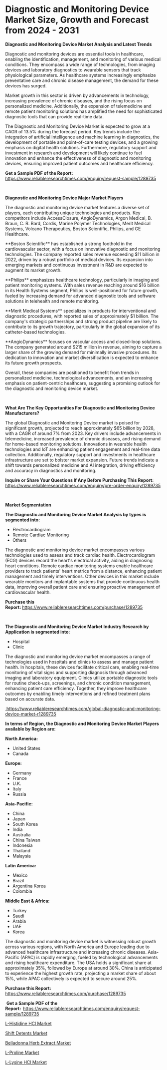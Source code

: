 <p><h1>Diagnostic and Monitoring Device Market Size, Growth and Forecast from 2024 - 2031</h1></p><p><strong>Diagnostic and Monitoring Device Market Analysis and Latest Trends</strong></p>
<p><p>Diagnostic and monitoring devices are essential tools in healthcare, enabling the identification, management, and monitoring of various medical conditions. They encompass a wide range of technologies, from imaging devices and laboratory diagnostics to wearable sensors that track physiological parameters. As healthcare systems increasingly emphasize preventative care and chronic disease management, the demand for these devices has surged.</p><p>Market growth in this sector is driven by advancements in technology, increasing prevalence of chronic diseases, and the rising focus on personalized medicine. Additionally, the expansion of telemedicine and remote patient monitoring solutions has amplified the need for sophisticated diagnostic tools that can provide real-time data.</p><p>The Diagnostic and Monitoring Device Market is expected to grow at a CAGR of 13.5% during the forecast period. Key trends include the integration of artificial intelligence and machine learning in diagnostics, the development of portable and point-of-care testing devices, and a growing emphasis on digital health solutions. Furthermore, regulatory support and investment in research and development will likely continue to fuel innovation and enhance the effectiveness of diagnostic and monitoring devices, ensuring improved patient outcomes and healthcare efficiency.</p></p>
<p><strong>Get a Sample PDF of the Report:&nbsp;</strong> <a href="https://www.reliableresearchtimes.com/enquiry/request-sample/1289735?utm_campaign=1612&utm_medium=2&utm_source=Github&utm_content=ia&utm_term=26102024&utm_id=diagnostic-and-monitoring-device">https://www.reliableresearchtimes.com/enquiry/request-sample/1289735</a></p>
<p>&nbsp;</p>
<p><strong>Diagnostic and Monitoring Device Major Market Players</strong></p>
<p><p>The diagnostic and monitoring device market features a diverse set of players, each contributing unique technologies and products. Key competitors include AccessClosure, AngioDynamics, Argon Medical, B. Braun, C. R. Bard, Cordis, Marine Polymer Technologies, Merit Medical Systems, Volcano Therapeutics, Boston Scientific, Philips, and GE Healthcare.</p><p>**Boston Scientific** has established a strong foothold in the cardiovascular sector, with a focus on innovative diagnostic and monitoring technologies. The company reported sales revenue exceeding $11 billion in 2022, driven by a robust portfolio of medical devices. Its expansion into emerging markets and continuous investment in R&D are expected to augment its market growth.</p><p>**Philips** emphasizes healthcare technology, particularly in imaging and patient monitoring systems. With sales revenue reaching around $16 billion in its Health Systems segment, Philips is well-positioned for future growth, fueled by increasing demand for advanced diagnostic tools and software solutions in telehealth and remote monitoring.</p><p>**Merit Medical Systems** specializes in products for interventional and diagnostic procedures, with reported sales of approximately $1 billion. The company's strategic partnerships and strong product pipeline are likely to contribute to its growth trajectory, particularly in the global expansion of its catheter-based technologies.</p><p>**AngioDynamics** focuses on vascular access and closed-loop solutions. The company generated around $215 million in revenue, aiming to capture a larger share of the growing demand for minimally invasive procedures. Its dedication to innovation and market diversification is expected to enhance its future growth prospects.</p><p>Overall, these companies are positioned to benefit from trends in personalized medicine, technological advancements, and an increasing emphasis on patient-centric healthcare, suggesting a promising outlook for the diagnostic and monitoring device market.</p></p>
<p>&nbsp;</p>
<p><strong>What Are The Key Opportunities For Diagnostic and Monitoring Device Manufacturers?</strong></p>
<p><p>The global Diagnostic and Monitoring Device market is poised for significant growth, projected to reach approximately $65 billion by 2028, with a CAGR of around 7% from 2023. Key drivers include advancements in telemedicine, increased prevalence of chronic diseases, and rising demand for home-based monitoring solutions. Innovations in wearable health technologies and IoT are enhancing patient engagement and real-time data collection. Additionally, regulatory support and investments in healthcare infrastructure are set to bolster market expansion. Future trends indicate a shift towards personalized medicine and AI integration, driving efficiency and accuracy in diagnostics and monitoring.</p></p>
<p><strong>Inquire or Share Your Questions If Any Before Purchasing This Report:</strong> <a href="https://www.reliableresearchtimes.com/enquiry/pre-order-enquiry/1289735?utm_campaign=1612&utm_medium=2&utm_source=Github&utm_content=ia&utm_term=26102024&utm_id=diagnostic-and-monitoring-device">https://www.reliableresearchtimes.com/enquiry/pre-order-enquiry/1289735</a></p>
<p>&nbsp;</p>
<p><strong>Market Segmentation</strong></p>
<p><strong>The Diagnostic and Monitoring Device Market Analysis by types is segmented into:</strong></p>
<p><ul><li>Electrocardiogram</li><li>Remote Cardiac Monitoring</li><li>Others</li></ul></p>
<p><p>The diagnostic and monitoring device market encompasses various technologies used to assess and track cardiac health. Electrocardiogram (ECG) devices record the heart's electrical activity, aiding in diagnosing heart conditions. Remote cardiac monitoring systems enable healthcare providers to track patients' heart metrics from a distance, enhancing patient management and timely interventions. Other devices in this market include wearable monitors and implantable systems that provide continuous health data, improving overall patient care and ensuring proactive management of cardiovascular health.</p></p>
<p><strong>Purchase this Report:&nbsp;</strong><a href="https://www.reliableresearchtimes.com/purchase/1289735?utm_campaign=1612&utm_medium=2&utm_source=Github&utm_content=ia&utm_term=26102024&utm_id=diagnostic-and-monitoring-device">https://www.reliableresearchtimes.com/purchase/1289735</a></p>
<p>&nbsp;</p>
<p><strong>The Diagnostic and Monitoring Device Market Industry Research by Application is segmented into:</strong></p>
<p><ul><li>Hospital</li><li>Clinic</li></ul></p>
<p><p>The diagnostic and monitoring device market encompasses a range of technologies used in hospitals and clinics to assess and manage patient health. In hospitals, these devices facilitate critical care, enabling real-time monitoring of vital signs and supporting diagnosis through advanced imaging and laboratory equipment. Clinics utilize portable diagnostic tools for routine check-ups, screenings, and chronic condition management, enhancing patient care efficiency. Together, they improve healthcare outcomes by enabling timely interventions and refined treatment plans based on accurate data.</p></p>
<p><a href="https://www.reliableresearchtimes.com/global-diagnostic-and-monitoring-device-market-r1289735?utm_campaign=1612&utm_medium=2&utm_source=Github&utm_content=ia&utm_term=26102024&utm_id=diagnostic-and-monitoring-device">&nbsp;https://www.reliableresearchtimes.com/global-diagnostic-and-monitoring-device-market-r1289735</a></p>
<p><strong>In terms of Region, the Diagnostic and Monitoring Device Market Players available by Region are:</strong></p>
<p>
    <p> <strong> North America: </strong>
        <ul>
            <li>United States</li>
            <li>Canada</li>
        </ul>
        </p> 
    <p> <strong> Europe: </strong>
        <ul>
            <li>Germany</li>
            <li>France</li>
            <li>U.K.</li>
            <li>Italy</li>
            <li>Russia</li>
        </ul>
        </p> 
    <p> <strong> Asia-Pacific: </strong>
        <ul>
            <li>China</li>
            <li>Japan</li>
            <li>South Korea</li>
            <li>India</li>
            <li>Australia</li>
            <li>China Taiwan</li>
            <li>Indonesia</li>
            <li>Thailand</li>
            <li>Malaysia</li>
        </ul>
        </p> 
    <p> <strong> Latin America: </strong>
        <ul>
            <li>Mexico</li>
            <li>Brazil</li>
            <li>Argentina Korea</li>
            <li>Colombia</li>
        </ul>
        </p> 
    <p> <strong> Middle East & Africa: </strong>
        <ul>
            <li>Turkey</li>
            <li>Saudi</li>
            <li>Arabia</li>
            <li>UAE</li>
            <li>Korea</li>
        </ul>
    </p>
    </p>
<p><p>The diagnostic and monitoring device market is witnessing robust growth across various regions, with North America and Europe leading due to advanced healthcare infrastructure and increasing chronic diseases. Asia-Pacific (APAC) is rapidly emerging, fueled by technological advancements and rising healthcare expenditure. The USA holds a significant share at approximately 35%, followed by Europe at around 30%. China is anticipated to experience the highest growth rate, projecting a market share of about 15%, while APAC collectively is expected to secure around 25%.</p></p>
<p><strong>Purchase this Report: </strong><a href="https://www.reliableresearchtimes.com/purchase/1289735?utm_campaign=1612&utm_medium=2&utm_source=Github&utm_content=ia&utm_term=26102024&utm_id=diagnostic-and-monitoring-device">https://www.reliableresearchtimes.com/purchase/1289735</a></p>
<p>&nbsp;<strong>Get a Sample PDF of the Report:&nbsp;&nbsp;</strong><a href="https://www.reliableresearchtimes.com/enquiry/request-sample/1289735?utm_campaign=1612&utm_medium=2&utm_source=Github&utm_content=ia&utm_term=26102024&utm_id=diagnostic-and-monitoring-device">https://www.reliableresearchtimes.com/enquiry/request-sample/1289735</a></p>
<p><strong></strong></p>
<p><p><a href="https://www.linkedin.com/pulse/l-histidine-hcl-market-global-regional-analysis-focus-end-user-5tepc?utm_campaign=1612&utm_medium=2&utm_source=Github&utm_content=ia&utm_term=26102024&utm_id=diagnostic-and-monitoring-device">L-Histidine HCl Market</a></p><p><a href="https://www.linkedin.com/pulse/shift-detents-market-evolution-key-trends-regional-dynamics-tj5uc?utm_campaign=1612&utm_medium=2&utm_source=Github&utm_content=ia&utm_term=26102024&utm_id=diagnostic-and-monitoring-device">Shift Detents Market</a></p><p><a href="https://www.linkedin.com/pulse/strategic-roadmap-success-global-belladonna-herb-extract-market-rxzgc?utm_campaign=1612&utm_medium=2&utm_source=Github&utm_content=ia&utm_term=26102024&utm_id=diagnostic-and-monitoring-device">Belladonna Herb Extract Market</a></p><p><a href="https://www.linkedin.com/pulse/l-proline-market-opportunities-emerging-global-trends-shifts-oob4c?utm_campaign=1612&utm_medium=2&utm_source=Github&utm_content=ia&utm_term=26102024&utm_id=diagnostic-and-monitoring-device">L-Proline Market</a></p><p><a href="https://www.linkedin.com/pulse/strategic-forecast-l-lysine-hcl-market-growth-trends-size-2024-sfy4c?utm_campaign=1612&utm_medium=2&utm_source=Github&utm_content=ia&utm_term=26102024&utm_id=diagnostic-and-monitoring-device">L-Lysine HCl Market</a></p></p>